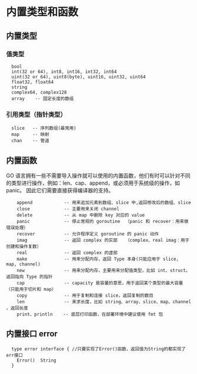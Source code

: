 # 内置类型和函数

## 内置类型

### 值类型
```
  bool
  int(32 or 64), int8, int16, int32, int64
  uint(32 or 64), uint8(byte), uint16, uint32, uint64
  float32, float64
  string
  complex64, complex128
  array    -- 固定长度的数组
```

### 引用类型（指针类型）
```
  slice   -- 序列数组(最常用)
  map     -- 映射
  chan    -- 管道
```

## 内置函数
GO 语言拥有一些不需要导入操作就可以使用的内置函数，他们有时可以针对不同的类型进行操作，例如：len、cap、append，或必须用于系统级的操作，如 panic。
因此它们需要直接获得编译器的支持。

```
    append            -- 用来追加元素到数组、slice 中,返回修改后的数组、slice
    close             -- 主要用来关闭 channel
    delete            -- 从 map 中删除 key 对应的 value
    panic             -- 停止常规的 goroutine  （panic 和 recover：用来做错误处理）
    recover           -- 允许程序定义 goroutine 的 panic 动作
    imag              -- 返回 complex 的实部   （complex、real imag：用于创建和操作复数）
    real              -- 返回 complex 的虚部
    make              -- 用来分配内存，返回 Type 本身(只能应用于 slice, map, channel)
    new               -- 用来分配内存，主要用来分配值类型，比如 int、struct。返回指向 Type 的指针
    cap               -- capacity 是容量的意思，用于返回某个类型的最大容量（只能用于切片和 map）
    copy              -- 用于复制和连接 slice，返回复制的数目
    len               -- 来求长度，比如 string、array、slice、map、channel ，返回长度
    print、println    -- 底层打印函数，在部署环境中建议使用 fmt 包
```

## 内置接口 error
```
  type error interface { //只要实现了Error()函数，返回值为String的都实现了err接口
    Error()  String
  }
```
